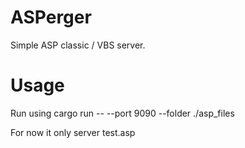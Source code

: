 # ASPerger
Simple ASP classic / VBS server.

# Usage
Run using cargo run -- --port 9090 --folder ./asp_files

For now it only server test.asp
